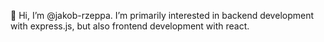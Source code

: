 👋 Hi, I’m @jakob-rzeppa. I’m primarily interested in backend development with express.js, but also frontend development with react.

